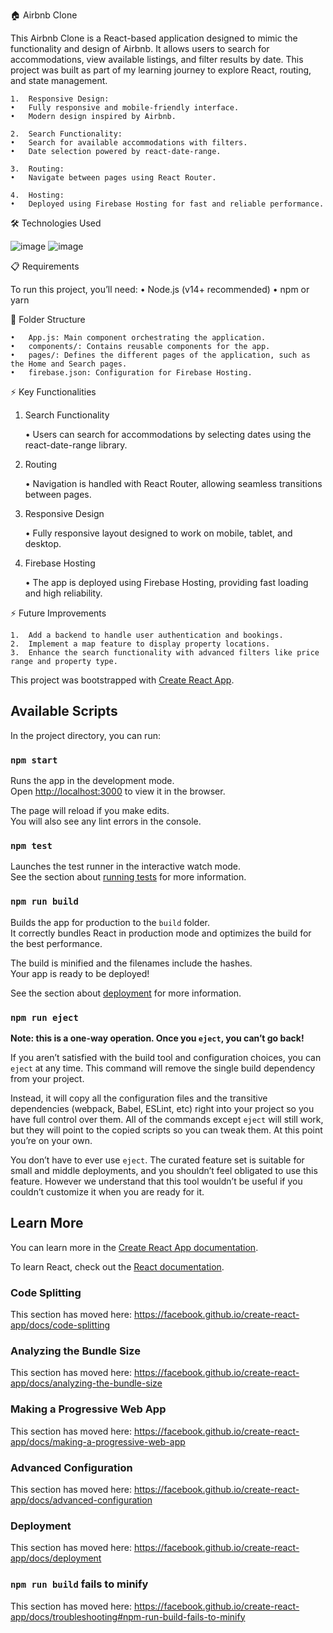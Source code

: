 🏠 Airbnb Clone

This Airbnb Clone is a React-based application designed to mimic the functionality and design of Airbnb. It allows users to search for accommodations, view available listings, and filter results by date. This project was built as part of my learning journey to explore React, routing, and state management.

	1.	Responsive Design:
	•	Fully responsive and mobile-friendly interface.
	•	Modern design inspired by Airbnb.

	2.	Search Functionality:
	•	Search for available accommodations with filters.
	•	Date selection powered by react-date-range.

	3.	Routing:
	•	Navigate between pages using React Router.

	4.	Hosting:
	•	Deployed using Firebase Hosting for fast and reliable performance.


🛠️ Technologies Used

![image](https://github.com/user-attachments/assets/e384d8c2-537e-49cf-8929-7e6951924fb0)
![image](https://github.com/user-attachments/assets/eb2eebba-ebea-42a6-8620-b6e2c568d22f)


📋 Requirements

To run this project, you’ll need:
	•	Node.js (v14+ recommended)
	•	npm or yarn


📁 Folder Structure

	•	App.js: Main component orchestrating the application.
	•	components/: Contains reusable components for the app.
	•	pages/: Defines the different pages of the application, such as the Home and Search pages.
	•	firebase.json: Configuration for Firebase Hosting.


⚡ Key Functionalities

1. Search Functionality

	•	Users can search for accommodations by selecting dates using the react-date-range library.

2. Routing

	•	Navigation is handled with React Router, allowing seamless transitions between pages.

3. Responsive Design

	•	Fully responsive layout designed to work on mobile, tablet, and desktop.

4. Firebase Hosting

	•	The app is deployed using Firebase Hosting, providing fast loading and high reliability.

⚡ Future Improvements

	1.	Add a backend to handle user authentication and bookings.
	2.	Implement a map feature to display property locations.
	3.	Enhance the search functionality with advanced filters like price range and property type.


This project was bootstrapped with [Create React App](https://github.com/facebook/create-react-app).

## Available Scripts

In the project directory, you can run:

### `npm start`

Runs the app in the development mode.<br />
Open [http://localhost:3000](http://localhost:3000) to view it in the browser.

The page will reload if you make edits.<br />
You will also see any lint errors in the console.

### `npm test`

Launches the test runner in the interactive watch mode.<br />
See the section about [running tests](https://facebook.github.io/create-react-app/docs/running-tests) for more information.

### `npm run build`

Builds the app for production to the `build` folder.<br />
It correctly bundles React in production mode and optimizes the build for the best performance.

The build is minified and the filenames include the hashes.<br />
Your app is ready to be deployed!

See the section about [deployment](https://facebook.github.io/create-react-app/docs/deployment) for more information.

### `npm run eject`

**Note: this is a one-way operation. Once you `eject`, you can’t go back!**

If you aren’t satisfied with the build tool and configuration choices, you can `eject` at any time. This command will remove the single build dependency from your project.

Instead, it will copy all the configuration files and the transitive dependencies (webpack, Babel, ESLint, etc) right into your project so you have full control over them. All of the commands except `eject` will still work, but they will point to the copied scripts so you can tweak them. At this point you’re on your own.

You don’t have to ever use `eject`. The curated feature set is suitable for small and middle deployments, and you shouldn’t feel obligated to use this feature. However we understand that this tool wouldn’t be useful if you couldn’t customize it when you are ready for it.

## Learn More

You can learn more in the [Create React App documentation](https://facebook.github.io/create-react-app/docs/getting-started).

To learn React, check out the [React documentation](https://reactjs.org/).

### Code Splitting

This section has moved here: https://facebook.github.io/create-react-app/docs/code-splitting

### Analyzing the Bundle Size

This section has moved here: https://facebook.github.io/create-react-app/docs/analyzing-the-bundle-size

### Making a Progressive Web App

This section has moved here: https://facebook.github.io/create-react-app/docs/making-a-progressive-web-app

### Advanced Configuration

This section has moved here: https://facebook.github.io/create-react-app/docs/advanced-configuration

### Deployment

This section has moved here: https://facebook.github.io/create-react-app/docs/deployment

### `npm run build` fails to minify

This section has moved here: https://facebook.github.io/create-react-app/docs/troubleshooting#npm-run-build-fails-to-minify
